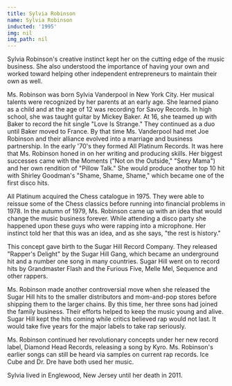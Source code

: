 ```yaml
---
title: Sylvia Robinson
name: Sylvia Robinson
inducted: '1995'
img: nil
img_path: nil
---
```


Sylvia Robinson's creative instinct kept her on the cutting edge of the music business. She also understood the importance of having your own and worked toward helping other independent entrepreneurs to maintain their own as well. 

Ms. Robinson was born Sylvia Vanderpool in New York City. Her musical talents were recognized by her parents at an early age. She learned piano as a child and at the age of 12 was recording for Savoy Records. In high school, she was taught guitar by Mickey Baker. At 16, she teamed up with Baker to record the hit single "Love Is Strange." They continued as a duo until Baker moved to France.   By that time Ms. Vanderpool had met Joe Robinson and their alliance evolved into a marriage and business partnership. In the early '70's they formed All Platinum Records. It was here that Ms. Robinson honed in on her writing and producing skills. Her biggest successes came with the Moments ("Not on the Outside," "Sexy Mama") and her own rendition of "Pillow Talk." She would produce another top 10 hit with Shirley Goodman's "Shame, Shame, Shame," which became one of the first disco hits. 

All Platinum acquired the Chess catalogue in 1975. They were able to reissue some of the Chess classics before running into financial problems in 1978. In the autumn of 1979, Ms. Robinson came up with an idea that would change the music business forever. While attending a disco party she happened upon these guys who were rapping into a microphone. Her instinct told her that this was an idea, and as she says, "the rest is history." 

This concept gave birth to the Sugar Hill Record Company. They released "Rapper's Delight" by the Sugar Hill Gang, which became an underground hit and a number one song in many countries. Sugar Hill went on to record hits by Grandmaster Flash and the Furious Five, Melle Mel, Sequence and other rappers. 

Ms. Robinson made another controversial move when she released the Sugar Hill hits to the smaller distributors and mom-and-pop stores before shipping them to the larger chains. By this time, her three sons had joined the family business. Their efforts helped to keep the music young and alive. Sugar Hill kept the hits coming while critics believed rap would not last. It would take five years for the major labels to take rap seriously. 

Ms. Robinson continued her revolutionary concepts under her new record label, Diamond Head Records, releasing a song by Kyro.   Ms. Robinson's earlier songs can still be heard via samples on current rap records.  Ice Cube and Dr. Dre have both used her music. 

Sylvia lived in Englewood, New Jersey until her death in 2011.  
